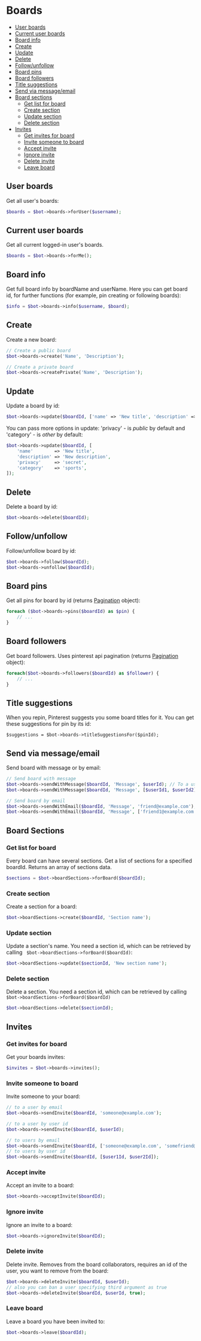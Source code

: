# Boards

- [User boards](#user-boards)
- [Current user boards](#current-user-boards)
- [Board info](#board-info)
- [Create](#create)
- [Update](#update)
- [Delete](#delete)
- [Follow/unfollow](#followunfollow)
- [Board pins](#board-pins)
- [Board followers](#board-followers)
- [Title suggestions](#title-suggestions)
- [Send via message/email](#send-via-message/email)
- [Board sections](#board-sections)
    - [Get list for board](#get-list-for-board)
    - [Create section](#create-section)
    - [Update section](#update-section)
    - [Delete section](#delete-section)
- [Invites](#invites)
    - [Get invites for board](#get-invites-for-board)
    - [Invite someone to board](#invite-someone-to-board)
    - [Accept invite](#accept-invite)
    - [Ignore invite](#ignore-invite)
    - [Delete invite](#delete-invite)
    - [Leave board](#leave-board)
    
## User boards

Get all user's boards:
```php
$boards = $bot->boards->forUser($username);
```

## Current user boards

Get all current logged-in user's boards.
```php
$boards = $bot->boards->forMe();
```

## Board info

Get full board info by boardName and userName. Here you can get board id, for further functions
(for example, pin creating or following boards):

```php
$info = $bot->boards->info($username, $board);
```

## Create

Create a new board:

```php
// Create a public board
$bot->boards->create('Name', 'Description');

// Create a private board
$bot->boards->createPrivate('Name', 'Description');
```

## Update

Update a board by id:
```php
$bot->boards->update($boardId, ['name' => 'New title', 'description' => 'New description']);
```

You can pass more options in update: 'privacy' - is *public* by default and 'category' - is *other* by default:
```php
$bot->boards->update($boardId, [
    'name'        => 'New title',
    'description' => 'New description',
    'privacy'     => 'secret',
    'category'    => 'sports',
]);
```

## Delete

Delete a board by id:
```php
$bot->boards->delete($boardId);
```

## Follow/unfollow

Follow/unfollow board by id:
```php
$bot->boards->follow($boardId);
$bot->boards->unfollow($boardId);
```

## Board pins

Get all pins for board by id (returns [Pagination](#pagination) object):
```php
foreach ($bot->boards->pins($boardId) as $pin) {
    // ...
}
```

## Board followers

Get board followers. Uses pinterest api pagination (returns [Pagination](#pagination) object):
```php
foreach($bot->boards->followers($boardId) as $follower) {
	// ...
}
```

## Title suggestions

When you repin, Pinterest suggests you some board titles for it. You can get these
suggestions for pin by its id:
```
$suggestions = $bot->boards->titleSuggestionsFor($pinId);
```

## Send via message/email

Send board with message or by email:
```php
// Send board with message
$bot->boards->sendWithMessage($boardId, 'Message', $userId); // To a user
$bot->boards->sendWithMessage($boardId, 'Message', [$userId1, $userId2]); // To many yusers

// Send board by email
$bot->boards->sendWithEmail($boardId, 'Message', 'friend@example.com'); // One email
$bot->boards->sendWithEmail($boardId, 'Message', ['friend1@example.com', 'friend2@example.com']); // many
```

## Board Sections

### Get list for board

Every board can have several sections. Get a list of sections for a specified boardId. Returns an array of sections data.

```php
$sections = $bot->boardSections->forBoard($boardId);
```

### Create section

Create a section for a board:
```php
$bot->boardSections->create($boardId, 'Section name');
```

### Update section

Update a section's name. You need a section id, which can be retrieved by calling ` $bot->boardSections->forBoard($boardId)`:
```php
$bot->boardSections->update($sectionId, 'New section name');
```

### Delete section

Delete a section. You need a section id, which can be retrieved by calling ` $bot->boardSections->forBoard($boardId)`
```php
$bot->boardSections->delete($sectionId);
```

## Invites

### Get invites for board

Get your boards invites:
```php
$invites = $bot->boards->invites();
```

### Invite someone to board

Invite someone to your board:
```php
// to a user by email
$bot->boards->sendInvite($boardId, 'someone@example.com');

// to a user by user id
$bot->boards->sendInvite($boardId, $userId);

// to users by email
$bot->boards->sendInvite($boardId, ['someone@example.com', 'somefriend@example.com']);
// to users by user id
$bot->boards->sendInvite($boardId, [$user1Id, $user2Id]);
```

### Accept invite

Accept an invite to a board:
```php
$bot->boards->acceptInvite($boardId);
```

### Ignore invite

Ignore an invite to a board:
```php
$bot->boards->ignoreInvite($boardId);
```

### Delete invite

Delete invite. Removes from the board collaborators, requires an id of the user, you want to remove from the board:
```php
$bot->boards->deleteInvite($boardId, $userId);
// also you can ban a user specifying third argument as true
$bot->boards->deleteInvite($boardId, $userId, true);
```

### Leave board

Leave a board you have been invited to:
```php
$bot->boards->leave($boardId);
```
